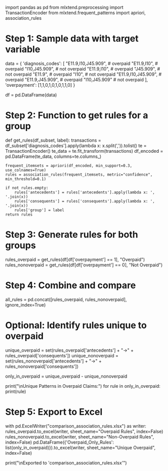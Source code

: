 import pandas as pd
from mlxtend.preprocessing import TransactionEncoder
from mlxtend.frequent_patterns import apriori, association_rules

# Step 1: Sample data with target variable
data = {
    'diagnosis_codes': [
        "E11.9,I10,J45.909",  # overpaid
        "E11.9,I10",          # overpaid
        "I10,J45.909",        # not overpaid
        "E11.9,I10",          # overpaid
        "J45.909",            # not overpaid
        "E11.9",              # overpaid
        "I10",                # not overpaid
        "E11.9,I10,J45.909",  # overpaid
        "E11.9,J45.909",      # overpaid
        "I10,J45.909"         # not overpaid
    ],
    'overpayment': [1,1,0,1,0,1,0,1,1,0]
}

df = pd.DataFrame(data)

# Step 2: Function to get rules for a group
def get_rules(df_subset, label):
    transactions = df_subset['diagnosis_codes'].apply(lambda x: x.split(',')).tolist()
    te = TransactionEncoder()
    te_data = te.fit_transform(transactions)
    df_encoded = pd.DataFrame(te_data, columns=te.columns_)

    frequent_itemsets = apriori(df_encoded, min_support=0.3, use_colnames=True)
    rules = association_rules(frequent_itemsets, metric="confidence", min_threshold=0.1)

    if not rules.empty:
        rules['antecedents'] = rules['antecedents'].apply(lambda x: ', '.join(x))
        rules['consequents'] = rules['consequents'].apply(lambda x: ', '.join(x))
        rules['group'] = label
    return rules

# Step 3: Generate rules for both groups
rules_overpaid = get_rules(df[df['overpayment'] == 1], "Overpaid")
rules_nonoverpaid = get_rules(df[df['overpayment'] == 0], "Not Overpaid")

# Step 4: Combine and compare
all_rules = pd.concat([rules_overpaid, rules_nonoverpaid], ignore_index=True)

# Optional: Identify rules unique to overpaid
unique_overpaid = set(rules_overpaid['antecedents'] + "->" + rules_overpaid['consequents'])
unique_nonoverpaid = set(rules_nonoverpaid['antecedents'] + "->" + rules_nonoverpaid['consequents'])

only_in_overpaid = unique_overpaid - unique_nonoverpaid

print("\nUnique Patterns in Overpaid Claims:")
for rule in only_in_overpaid:
    print(rule)

# Step 5: Export to Excel
with pd.ExcelWriter("comparison_association_rules.xlsx") as writer:
    rules_overpaid.to_excel(writer, sheet_name="Overpaid Rules", index=False)
    rules_nonoverpaid.to_excel(writer, sheet_name="Non-Overpaid Rules", index=False)
    pd.DataFrame({'Overpaid_Only_Rules': list(only_in_overpaid)}).to_excel(writer, sheet_name="Unique Overpaid", index=False)

print("\nExported to 'comparison_association_rules.xlsx'")
